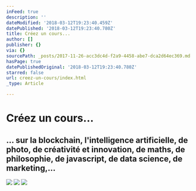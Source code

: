 ```yaml
---
inFeed: true
description: ''
dateModified: '2018-03-12T19:23:40.459Z'
datePublished: '2018-03-12T19:23:40.780Z'
title: Créez un cours...
author: []
publisher: {}
via: {}
sourcePath: _posts/2017-11-26-acc3dc4d-f2a9-4458-abe7-dca2d64ec369.md
hasPage: true
datePublishedOriginal: '2018-03-12T19:23:40.780Z'
starred: false
url: creez-un-cours/index.html
_type: Article

---
```

# **Créez un cours...**

## ... sur la blockchain, l'intelligence artificielle, de photo, de créativité et innovation, de maths, de philosophie, de javascript, de data science, de marketing,...
![](https://the-grid-user-content.s3-us-west-2.amazonaws.com/ca591005-0270-4e66-a794-cfb9c79f23c7.jpg)
![](https://the-grid-user-content.s3-us-west-2.amazonaws.com/85617339-eec9-4f45-9162-55d3f34ca0e0.jpg)
![](https://the-grid-user-content.s3-us-west-2.amazonaws.com/edca1373-0045-4b6d-adc1-350075bbe57c.jpg)